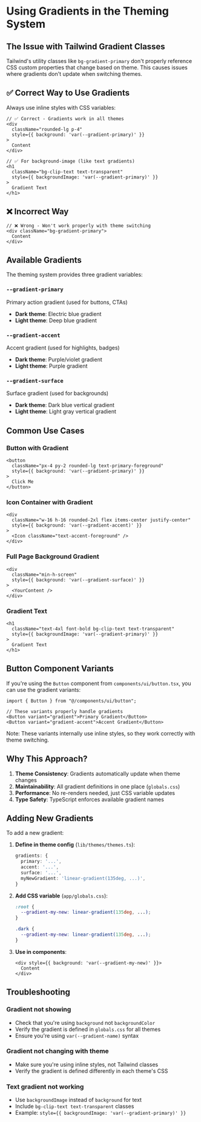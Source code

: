 # Using Gradients in the Theming System

## The Issue with Tailwind Gradient Classes

Tailwind's utility classes like `bg-gradient-primary` don't properly reference CSS custom properties that change based on theme. This causes issues where gradients don't update when switching themes.

## ✅ Correct Way to Use Gradients

Always use inline styles with CSS variables:

```tsx
// ✅ Correct - Gradients work in all themes
<div 
  className="rounded-lg p-4"
  style={{ background: 'var(--gradient-primary)' }}
>
  Content
</div>

// ✅ For background-image (like text gradients)
<h1 
  className="bg-clip-text text-transparent"
  style={{ backgroundImage: 'var(--gradient-primary)' }}
>
  Gradient Text
</h1>
```

## ❌ Incorrect Way

```tsx
// ❌ Wrong - Won't work properly with theme switching
<div className="bg-gradient-primary">
  Content
</div>
```

## Available Gradients

The theming system provides three gradient variables:

### `--gradient-primary`
Primary action gradient (used for buttons, CTAs)
- **Dark theme**: Electric blue gradient
- **Light theme**: Deep blue gradient

### `--gradient-accent`
Accent gradient (used for highlights, badges)
- **Dark theme**: Purple/violet gradient
- **Light theme**: Purple gradient

### `--gradient-surface`
Surface gradient (used for backgrounds)
- **Dark theme**: Dark blue vertical gradient
- **Light theme**: Light gray vertical gradient

## Common Use Cases

### Button with Gradient
```tsx
<button
  className="px-4 py-2 rounded-lg text-primary-foreground"
  style={{ background: 'var(--gradient-primary)' }}
>
  Click Me
</button>
```

### Icon Container with Gradient
```tsx
<div
  className="w-16 h-16 rounded-2xl flex items-center justify-center"
  style={{ background: 'var(--gradient-accent)' }}
>
  <Icon className="text-accent-foreground" />
</div>
```

### Full Page Background Gradient
```tsx
<div
  className="min-h-screen"
  style={{ background: 'var(--gradient-surface)' }}
>
  <YourContent />
</div>
```

### Gradient Text
```tsx
<h1
  className="text-4xl font-bold bg-clip-text text-transparent"
  style={{ backgroundImage: 'var(--gradient-primary)' }}
>
  Gradient Text
</h1>
```

## Button Component Variants

If you're using the `Button` component from `components/ui/button.tsx`, you can use the gradient variants:

```tsx
import { Button } from "@/components/ui/button";

// These variants properly handle gradients
<Button variant="gradient">Primary Gradient</Button>
<Button variant="gradient-accent">Accent Gradient</Button>
```

Note: These variants internally use inline styles, so they work correctly with theme switching.

## Why This Approach?

1. **Theme Consistency**: Gradients automatically update when theme changes
2. **Maintainability**: All gradient definitions in one place (`globals.css`)
3. **Performance**: No re-renders needed, just CSS variable updates
4. **Type Safety**: TypeScript enforces available gradient names

## Adding New Gradients

To add a new gradient:

1. **Define in theme config** (`lib/themes/themes.ts`):
   ```typescript
   gradients: {
     primary: '...',
     accent: '...',
     surface: '...',
     myNewGradient: 'linear-gradient(135deg, ...)',
   }
   ```

2. **Add CSS variable** (`app/globals.css`):
   ```css
   :root {
     --gradient-my-new: linear-gradient(135deg, ...);
   }
   
   .dark {
     --gradient-my-new: linear-gradient(135deg, ...);
   }
   ```

3. **Use in components**:
   ```tsx
   <div style={{ background: 'var(--gradient-my-new)' }}>
     Content
   </div>
   ```

## Troubleshooting

### Gradient not showing
- Check that you're using `background` not `backgroundColor`
- Verify the gradient is defined in `globals.css` for all themes
- Ensure you're using `var(--gradient-name)` syntax

### Gradient not changing with theme
- Make sure you're using inline styles, not Tailwind classes
- Verify the gradient is defined differently in each theme's CSS

### Text gradient not working
- Use `backgroundImage` instead of `background` for text
- Include `bg-clip-text text-transparent` classes
- Example: `style={{ backgroundImage: 'var(--gradient-primary)' }}`
